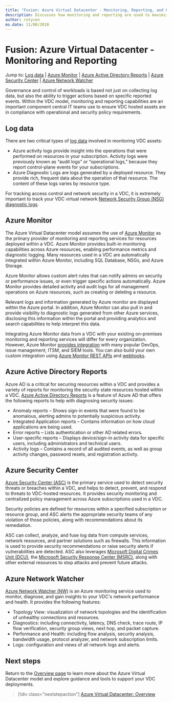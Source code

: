 ```yaml
---
title: "Fusion: Azure Virtual Datacenter - Monitoring, Reporting, and Compliance" 
description: Discusses how monitoring and reporting are used to maximize policy compliance of workloads and resources host in an Azure Virtual Datacenter.
author: rotycen
ms.date: 11/08/2018
---
```

# Fusion: Azure Virtual Datacenter - Monitoring and Reporting

Jump to: [Log data](#log-data) | [Azure Monitor](#azure-monitor) | [Azure Active Directory Reports](#azure-active-directory-reports) | [Azure Security Center](#azure-security-center) | [Azure Network Watcher](#azure-network-watcher)

Governance and control of workloads is based not just on collecting log data, but also the ability to trigger actions based on specific reported events. Within the VDC model, monitoring and reporting capabilities are an important component central IT teams use to ensure VDC hosted assets are in compliance with operational and security policy requirements.

## Log data

There are two critical types of [log data](https://docs.microsoft.com/en-us/azure/security/azure-log-audit) involved in monitoring VDC assets:

- Azure activity logs provide insight into the operations that were performed on resources in your subscription. Activity logs were previously known as “audit logs” or “operational logs,” because they report control-plane events for your subscriptions.
- Azure Diagnostic Logs are logs generated by a deployed resource. They provide rich, frequent data about the operation of that resource. The content of these logs varies by resource type.

For tracking access control and network security in a VDC, it is extremely important to track your VDC virtual network [Network Security Group (NSG) diagnostic logs](https://docs.microsoft.com/en-us/azure/virtual-network/virtual-network-nsg-manage-log).

## Azure Monitor

The Azure Virtual Datacenter model assumes the use of [Azure Monitor](https://docs.microsoft.com/en-us/azure/azure-monitor/overview) as the primary provider of monitoring and reporting services for resources deployed within a VDC. Azure Monitor provides built-in monitoring capabilities across Azure resources, enabling performance metrics and diagnostic logging. Many resources used in a VDC are automatically integrated within Azure Monitor, including SQL Database, NSGs, and Azure Storage.

Azure Monitor allows custom alert rules that can notify admins on security or performance issues, or even trigger specific actions automatically. Azure Monitor provides detailed activity and audit logs for all management operations on Azure resources, such as creating or deleting a resource.

Relevant logs and information generated by Azure monitor are displayed within the Azure portal. In addition, Azure Monitor can also pull in and provide visibility to diagnostic logs generated from other Azure services, disclosing this information within the portal and providing analytics and search capabilities to help interpret this data.

Integrating Azure Monitor data from a VDC with your existing on-premises monitoring and reporting services will differ for every organization. However, Azure Monitor [provides integration](https://docs.microsoft.com/en-us/azure/monitoring-and-diagnostics/monitoring-partners) with many popular DevOps, issue management, ITSM, and SIEM tools. You can also build your own custom integration using [Azure Monitor REST APIs](#https://docs.microsoft.com/en-us/azure/monitoring-and-diagnostics/monitoring-rest-api-walkthrough) and [webhooks](#https://docs.microsoft.com/en-us/azure/monitoring-and-diagnostics/insights-webhooks-alerts).

## Azure Active Directory Reports

Azure AD is a critical for securing resources within a VDC and provides a variety of reports for monitoring the security state resources hosted within a VDC. [Azure Active Directory Reports](https://docs.microsoft.com/en-us/azure/active-directory/reports-monitoring/overview-reports) is a feature of Azure AD that offers the following reports to help with diagnosing security issues:

- Anomaly reports – Shows sign-in events that were found to be anomalous, alerting admins to potentially suspicious activity.
- Integrated Application reports – Contains information on how cloud applications are being used. 
- Error reports – Lists authentication or other AD related errors.
- User-specific reports – Displays device/sign-in activity data for specific users, including administrators and technical users.
- Activity logs – Contains a record of all audited events, as well as group activity changes, password resets, and registration activity. 

## Azure Security Center

[Azure Security Center (ASC)](https://docs.microsoft.com/en-us/azure/security-center/) is the primary service used to detect security threats or breaches within a VDC, and helps to detect, prevent, and respond to threats to VDC-hosted resources. It provides security monitoring and centralized policy management across Azure subscriptions used in a VDC.

Security policies are defined for resources within a specified subscription or resource group, and ASC alerts the appropriate security teams of any violation of those policies, along with recommendations about its remediation.

ASC can collect, analyze, and fuse log data from compute services, network resources, and partner solutions such as firewalls. This information is used to provide security recommendations or raise security alerts if vulnerabilities are detected. ASC also leverages [Microsoft Digital Crimes Unit (DCU)](https://news.microsoft.com/presskits/dcu/), the [Microsoft Security Response Center (MSRC)](https://www.microsoft.com/en-us/msrc), along with other external resources to stop attacks and prevent future attacks.

## Azure Network Watcher

[Azure Network Watcher (NW)](https://docs.microsoft.com/en-us/azure/network-watcher/) is an Azure monitoring service used to monitor, diagnose, and gain insights to your VDC's network performance and health. It provides the following features:

- Topology View: visualization of network topologies and the identification of unhealthy connections and resources.
- Diagnostics: including connectivity, latency, DNS check, trace route, IP flow verification, security group views, next hop, and packet capture.
- Performance and Health: including flow analysis, security analysis, bandwidth usage, protocol analyzer, and network subscription limits.
- Logs: configuration and views of all network logs and alerts.

## Next steps

Return to the [Overview page](../virtual-datacenter/overview.md) to learn more about the  Azure Virtual Datacenter model and explore guidance and tools to support your VDC deployments.

> [!div class="nextstepaction"]
> [Azure Virtual Datacenter: Overview](../virtual-datacenter/overview.md)